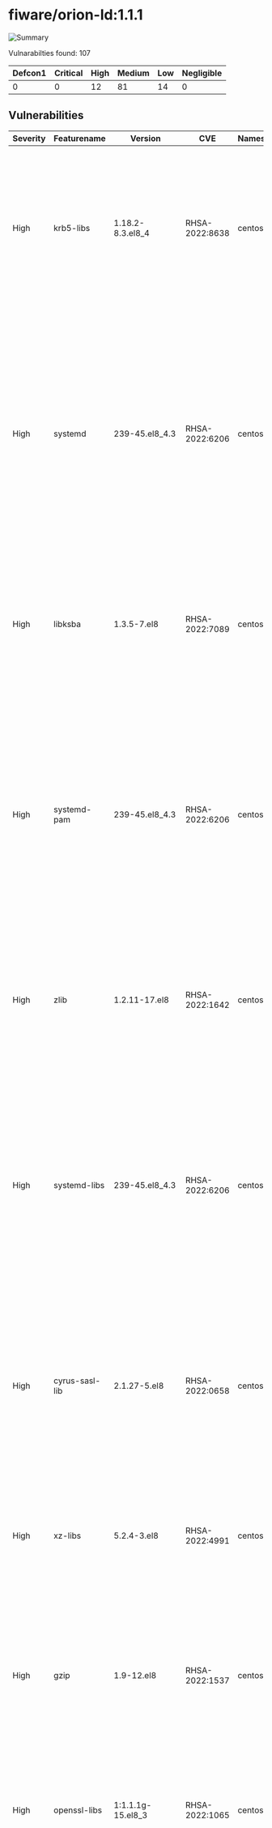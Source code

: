 # fiware/orion-ld:1.1.1

![Summary](https://img.shields.io/badge/Severity-High-orange) 

Vulnarabilties found: 107

| Defcon1 | Critical | High | Medium | Low | Negligible|
|---------|----------|------|--------|-----|-----------|
| 0|0|12|81|14|0|

## Vulnerabilities

| Severity | Featurename | Version | CVE | Namespace | Description | Link | Fixed by |
|----------|-------------|---------|-----|-----------|-------------|------|----------|
|High|krb5-libs|1.18.2-8.3.el8_4|RHSA-2022:8638|centos:8|Kerberos is a network authentication system, which can improve the security of your network by eliminating the insecure practice of sending passwords over the network in unencrypted form. It allows clients and servers to authenticate to each other with the help of a trusted third party, the Kerberos key distribution center (KDC). Security Fix(es): * krb5: integer overflow vulnerabilities in PAC parsing (CVE-2022-42898) For more details about the security issue(s), including the impact, a CVSS score, acknowledgments, and other related information, refer to the CVE page(s) listed in the References section.|https://access.redhat.com/errata/RHSA-2022:8638|0:1.18.2-22.el8_7|
|High|systemd|239-45.el8_4.3|RHSA-2022:6206|centos:8|The systemd packages contain systemd, a system and service manager for Linux, compatible with the SysV and LSB init scripts. It provides aggressive parallelism capabilities, uses socket and D-Bus activation for starting services, offers on-demand starting of daemons, and keeps track of processes using Linux cgroups. In addition, it supports snapshotting and restoring of the system state, maintains mount and automount points, and implements an elaborate transactional dependency-based service control logic. It can also work as a drop-in replacement for sysvinit. Security Fix(es): * systemd-resolved: use-after-free when dealing with DnsStream in resolved-dns-stream.c (CVE-2022-2526) For more details about the security issue(s), including the impact, a CVSS score, acknowledgments, and other related information, refer to the CVE page(s) listed in the References section.|https://access.redhat.com/errata/RHSA-2022:6206|0:239-58.el8_6.4|
|High|libksba|1.3.5-7.el8|RHSA-2022:7089|centos:8|KSBA (pronounced Kasbah) is a library to make X.509 certificates as well as the CMS easily accessible by other applications.  Both specifications are building blocks of S/MIME and TLS. Security Fix(es): * libksba: integer overflow may lead to remote code execution (CVE-2022-3515) For more details about the security issue(s), including the impact, a CVSS score, acknowledgments, and other related information, refer to the CVE page(s) listed in the References section.|https://access.redhat.com/errata/RHSA-2022:7089|0:1.3.5-8.el8_6|
|High|systemd-pam|239-45.el8_4.3|RHSA-2022:6206|centos:8|The systemd packages contain systemd, a system and service manager for Linux, compatible with the SysV and LSB init scripts. It provides aggressive parallelism capabilities, uses socket and D-Bus activation for starting services, offers on-demand starting of daemons, and keeps track of processes using Linux cgroups. In addition, it supports snapshotting and restoring of the system state, maintains mount and automount points, and implements an elaborate transactional dependency-based service control logic. It can also work as a drop-in replacement for sysvinit. Security Fix(es): * systemd-resolved: use-after-free when dealing with DnsStream in resolved-dns-stream.c (CVE-2022-2526) For more details about the security issue(s), including the impact, a CVSS score, acknowledgments, and other related information, refer to the CVE page(s) listed in the References section.|https://access.redhat.com/errata/RHSA-2022:6206|0:239-58.el8_6.4|
|High|zlib|1.2.11-17.el8|RHSA-2022:1642|centos:8|The zlib packages provide a general-purpose lossless data compression library that is used by many different programs. Security Fix(es): * zlib: A flaw found in zlib when compressing (not decompressing) certain inputs (CVE-2018-25032) For more details about the security issue(s), including the impact, a CVSS score, acknowledgments, and other related information, refer to the CVE page(s) listed in the References section.|https://access.redhat.com/errata/RHSA-2022:1642|0:1.2.11-18.el8_5|
|High|systemd-libs|239-45.el8_4.3|RHSA-2022:6206|centos:8|The systemd packages contain systemd, a system and service manager for Linux, compatible with the SysV and LSB init scripts. It provides aggressive parallelism capabilities, uses socket and D-Bus activation for starting services, offers on-demand starting of daemons, and keeps track of processes using Linux cgroups. In addition, it supports snapshotting and restoring of the system state, maintains mount and automount points, and implements an elaborate transactional dependency-based service control logic. It can also work as a drop-in replacement for sysvinit. Security Fix(es): * systemd-resolved: use-after-free when dealing with DnsStream in resolved-dns-stream.c (CVE-2022-2526) For more details about the security issue(s), including the impact, a CVSS score, acknowledgments, and other related information, refer to the CVE page(s) listed in the References section.|https://access.redhat.com/errata/RHSA-2022:6206|0:239-58.el8_6.4|
|High|cyrus-sasl-lib|2.1.27-5.el8|RHSA-2022:0658|centos:8|The cyrus-sasl packages contain the Cyrus implementation of Simple Authentication and Security Layer (SASL). SASL is a method for adding authentication support to connection-based protocols. Security Fix(es): * cyrus-sasl: failure to properly escape SQL input allows an attacker to execute arbitrary SQL commands (CVE-2022-24407) For more details about the security issue(s), including the impact, a CVSS score, acknowledgments, and other related information, refer to the CVE page(s) listed in the References section.|https://access.redhat.com/errata/RHSA-2022:0658|0:2.1.27-6.el8_5|
|High|xz-libs|5.2.4-3.el8|RHSA-2022:4991|centos:8|XZ Utils is an integrated collection of user-space file compression utilities based on the Lempel-Ziv-Markov chain algorithm (LZMA), which performs lossless data compression. The algorithm provides a high compression ratio while keeping the decompression time short. Security Fix(es): * gzip: arbitrary-file-write vulnerability (CVE-2022-1271) For more details about the security issue(s), including the impact, a CVSS score, acknowledgments, and other related information, refer to the CVE page(s) listed in the References section.|https://access.redhat.com/errata/RHSA-2022:4991|0:5.2.4-4.el8_6|
|High|gzip|1.9-12.el8|RHSA-2022:1537|centos:8|The gzip packages contain the gzip (GNU zip) data compression utility. gzip is used to compress regular files. It replaces them with files containing the .gz extension, while retaining ownership modes, access, and modification times. Security Fix(es): * gzip: arbitrary-file-write vulnerability (CVE-2022-1271) For more details about the security issue(s), including the impact, a CVSS score, acknowledgments, and other related information, refer to the CVE page(s) listed in the References section.|https://access.redhat.com/errata/RHSA-2022:1537|0:1.9-13.el8_5|
|High|openssl-libs|1:1.1.1g-15.el8_3|RHSA-2022:1065|centos:8|OpenSSL is a toolkit that implements the Secure Sockets Layer (SSL) and Transport Layer Security (TLS) protocols, as well as a full-strength general-purpose cryptography library. Security Fix(es): * openssl: Infinite loop in BN_mod_sqrt() reachable when parsing certificates (CVE-2022-0778) For more details about the security issue(s), including the impact, a CVSS score, acknowledgments, and other related information, refer to the CVE page(s) listed in the References section.|https://access.redhat.com/errata/RHSA-2022:1065|1:1.1.1k-6.el8_5|
|High|expat|2.2.5-4.el8|RHSA-2022:0951|centos:8|Expat is a C library for parsing XML documents. Security Fix(es): * expat: Malformed 2- and 3-byte UTF-8 sequences can lead to arbitrary code execution (CVE-2022-25235) * expat: Namespace-separator characters in &quot;xmlns[:prefix]&quot; attribute values can lead to arbitrary code execution (CVE-2022-25236) * expat: Integer overflow in storeRawNames() (CVE-2022-25315) * expat: Large number of prefixed XML attributes on a single tag can crash libexpat (CVE-2021-45960) * expat: Integer overflow in doProlog in xmlparse.c (CVE-2021-46143) * expat: Integer overflow in addBinding in xmlparse.c (CVE-2022-22822) * expat: Integer overflow in build_model in xmlparse.c (CVE-2022-22823) * expat: Integer overflow in defineAttribute in xmlparse.c (CVE-2022-22824) * expat: Integer overflow in lookup in xmlparse.c (CVE-2022-22825) * expat: Integer overflow in nextScaffoldPart in xmlparse.c (CVE-2022-22826) * expat: Integer overflow in storeAtts in xmlparse.c (CVE-2022-22827) * expat: Integer overflow in function XML_GetBuffer (CVE-2022-23852) For more details about the security issue(s), including the impact, a CVSS score, acknowledgments, and other related information, refer to the CVE page(s) listed in the References section.|https://access.redhat.com/errata/RHSA-2022:0951|0:2.2.5-4.el8_5.3|
|High|expat|2.2.5-4.el8|RHSA-2022:6878|centos:8|Expat is a C library for parsing XML documents. Security Fix(es): * expat: a use-after-free in the doContent function in xmlparse.c (CVE-2022-40674) For more details about the security issue(s), including the impact, a CVSS score, acknowledgments, and other related information, refer to the CVE page(s) listed in the References section.|https://access.redhat.com/errata/RHSA-2022:6878|0:2.2.5-8.el8_6.3|
|Medium|libcurl|7.61.1-18.el8_4.2|RHSA-2022:5313|centos:8|The curl packages provide the libcurl library and the curl utility for downloading files from servers using various protocols, including HTTP, FTP, and LDAP. Security Fix(es): * curl: OAUTH2 bearer bypass in connection re-use (CVE-2022-22576) * curl: credential leak on redirect (CVE-2022-27774) * curl: auth/cookie leak on redirect (CVE-2022-27776) * curl: TLS and SSH connection too eager reuse (CVE-2022-27782) For more details about the security issue(s), including the impact, a CVSS score, acknowledgments, and other related information, refer to the CVE page(s) listed in the References section.|https://access.redhat.com/errata/RHSA-2022:5313|0:7.61.1-22.el8_6.3|
|Medium|python3-dnf|4.4.2-11.el8|RHSA-2021:4464|centos:8|dnf is a package manager that allows users to manage packages on their systems. It supports RPMs, modules and comps groups &amp; environments. Security Fix(es): * libdnf: Signature verification bypass via signature placed in the main RPM header (CVE-2021-3445) For more details about the security issue(s), including the impact, a CVSS score, acknowledgments, and other related information, refer to the CVE page(s) listed in the References section. Additional Changes: For detailed information on changes in this release, see the Red Hat Enterprise Linux 8.5 Release Notes linked from the References section.|https://access.redhat.com/errata/RHSA-2021:4464|0:4.7.0-4.el8|
|Medium|vim-minimal|2:8.0.1763-15.el8|RHSA-2022:5319|centos:8|Vim (Vi IMproved) is an updated and improved version of the vi editor. Security Fix(es): * vim: heap buffer overflow (CVE-2022-1621) * vim: buffer over-read (CVE-2022-1629) For more details about the security issue(s), including the impact, a CVSS score, acknowledgments, and other related information, refer to the CVE page(s) listed in the References section.|https://access.redhat.com/errata/RHSA-2022:5319|2:8.0.1763-19.el8_6.2|
|Medium|libarchive|3.3.3-1.el8|RHSA-2022:0892|centos:8|The libarchive programming library can create and read several different streaming archive formats, including GNU tar, cpio, and ISO 9660 CD-ROM images. Libarchive is used notably in the bsdtar utility, scripting language bindings such as python-libarchive, and several popular desktop file managers. Security Fix(es): * libarchive: extracting a symlink with ACLs modifies ACLs of target (CVE-2021-23177) * libarchive: symbolic links incorrectly followed when changing modes, times, ACL and flags of a file while extracting an archive (CVE-2021-31566) For more details about the security issue(s), including the impact, a CVSS score, acknowledgments, and other related information, refer to the CVE page(s) listed in the References section.|https://access.redhat.com/errata/RHSA-2022:0892|0:3.3.3-3.el8_5|
|Medium|rpm-build-libs|4.14.3-14.el8_4|RHSA-2022:0368|centos:8|The RPM Package Manager (RPM) is a command-line driven package management system capable of installing, uninstalling, verifying, querying, and updating software packages. Security Fix(es): * rpm: RPM does not require subkeys to have a valid binding signature (CVE-2021-3521) For more details about the security issue(s), including the impact, a CVSS score, acknowledgments, and other related information, refer to the CVE page(s) listed in the References section.|https://access.redhat.com/errata/RHSA-2022:0368|0:4.14.3-19.el8_5.2|
|Medium|vim-minimal|2:8.0.1763-15.el8|RHSA-2021:4517|centos:8|Vim (Vi IMproved) is an updated and improved version of the vi editor. Security Fix(es): * vim: heap-based buffer overflow in utf_ptr2char() in mbyte.c (CVE-2021-3778) * vim: use-after-free in nv_replace() in normal.c (CVE-2021-3796) For more details about the security issue(s), including the impact, a CVSS score, acknowledgments, and other related information, refer to the CVE page(s) listed in the References section. Additional Changes: For detailed information on changes in this release, see the Red Hat Enterprise Linux 8.5 Release Notes linked from the References section.|https://access.redhat.com/errata/RHSA-2021:4517|2:8.0.1763-16.el8|
|Medium|rpm|4.14.3-14.el8_4|RHSA-2022:0368|centos:8|The RPM Package Manager (RPM) is a command-line driven package management system capable of installing, uninstalling, verifying, querying, and updating software packages. Security Fix(es): * rpm: RPM does not require subkeys to have a valid binding signature (CVE-2021-3521) For more details about the security issue(s), including the impact, a CVSS score, acknowledgments, and other related information, refer to the CVE page(s) listed in the References section.|https://access.redhat.com/errata/RHSA-2022:0368|0:4.14.3-19.el8_5.2|
|Medium|vim-minimal|2:8.0.1763-15.el8|RHSA-2022:1552|centos:8|Vim (Vi IMproved) is an updated and improved version of the vi editor. Security Fix(es): * vim: use after free in utf_ptr2char (CVE-2022-1154)|https://access.redhat.com/errata/RHSA-2022:1552|2:8.0.1763-16.el8_5.13|
|Medium|python3-dnf-plugins-core|4.0.18-4.el8|RHSA-2021:4464|centos:8|dnf is a package manager that allows users to manage packages on their systems. It supports RPMs, modules and comps groups &amp; environments. Security Fix(es): * libdnf: Signature verification bypass via signature placed in the main RPM header (CVE-2021-3445) For more details about the security issue(s), including the impact, a CVSS score, acknowledgments, and other related information, refer to the CVE page(s) listed in the References section. Additional Changes: For detailed information on changes in this release, see the Red Hat Enterprise Linux 8.5 Release Notes linked from the References section.|https://access.redhat.com/errata/RHSA-2021:4464|0:4.0.21-3.el8|
|Medium|expat|2.2.5-4.el8|RHSA-2023:0103|centos:8|Expat is a C library for parsing XML documents. Security Fix(es): * expat: use-after free caused by overeager destruction of a shared DTD in XML_ExternalEntityParserCreate (CVE-2022-43680) For more details about the security issue(s), including the impact, a CVSS score, acknowledgments, and other related information, refer to the CVE page(s) listed in the References section.|https://access.redhat.com/errata/RHSA-2023:0103|0:2.2.5-10.el8_7.1|
|Medium|expat|2.2.5-4.el8|RHSA-2022:5314|centos:8|Expat is a C library for parsing XML documents. Security Fix(es): * expat: stack exhaustion in doctype parsing (CVE-2022-25313) * expat: integer overflow in copyString() (CVE-2022-25314) For more details about the security issue(s), including the impact, a CVSS score, acknowledgments, and other related information, refer to the CVE page(s) listed in the References section.|https://access.redhat.com/errata/RHSA-2022:5314|0:2.2.5-8.el8_6.2|
|Medium|yum|4.4.2-11.el8|RHSA-2021:4464|centos:8|dnf is a package manager that allows users to manage packages on their systems. It supports RPMs, modules and comps groups &amp; environments. Security Fix(es): * libdnf: Signature verification bypass via signature placed in the main RPM header (CVE-2021-3445) For more details about the security issue(s), including the impact, a CVSS score, acknowledgments, and other related information, refer to the CVE page(s) listed in the References section. Additional Changes: For detailed information on changes in this release, see the Red Hat Enterprise Linux 8.5 Release Notes linked from the References section.|https://access.redhat.com/errata/RHSA-2021:4464|0:4.7.0-4.el8|
|Medium|curl|7.61.1-18.el8_4.2|RHSA-2021:4511|centos:8|The curl packages provide the libcurl library and the curl utility for downloading files from servers using various protocols, including HTTP, FTP, and LDAP. Security Fix(es): * curl: Leak of authentication credentials in URL via automatic Referer (CVE-2021-22876) * curl: TELNET stack contents disclosure (CVE-2021-22898) * curl: Incorrect fix for CVE-2021-22898 TELNET stack contents disclosure (CVE-2021-22925) For more details about the security issue(s), including the impact, a CVSS score, acknowledgments, and other related information, refer to the CVE page(s) listed in the References section. Additional Changes: For detailed information on changes in this release, see the Red Hat Enterprise Linux 8.5 Release Notes linked from the References section.|https://access.redhat.com/errata/RHSA-2021:4511|0:7.61.1-22.el8|
|Medium|python3-hawkey|0.55.0-7.el8|RHSA-2021:4464|centos:8|dnf is a package manager that allows users to manage packages on their systems. It supports RPMs, modules and comps groups &amp; environments. Security Fix(es): * libdnf: Signature verification bypass via signature placed in the main RPM header (CVE-2021-3445) For more details about the security issue(s), including the impact, a CVSS score, acknowledgments, and other related information, refer to the CVE page(s) listed in the References section. Additional Changes: For detailed information on changes in this release, see the Red Hat Enterprise Linux 8.5 Release Notes linked from the References section.|https://access.redhat.com/errata/RHSA-2021:4464|0:0.63.0-3.el8|
|Medium|libdnf|0.55.0-7.el8|RHSA-2021:4464|centos:8|dnf is a package manager that allows users to manage packages on their systems. It supports RPMs, modules and comps groups &amp; environments. Security Fix(es): * libdnf: Signature verification bypass via signature placed in the main RPM header (CVE-2021-3445) For more details about the security issue(s), including the impact, a CVSS score, acknowledgments, and other related information, refer to the CVE page(s) listed in the References section. Additional Changes: For detailed information on changes in this release, see the Red Hat Enterprise Linux 8.5 Release Notes linked from the References section.|https://access.redhat.com/errata/RHSA-2021:4464|0:0.63.0-3.el8|
|Medium|dbus|1:1.12.8-12.el8_4.2|RHSA-2023:0096|centos:8|D-Bus is a system for sending messages between applications. It is used both for the system-wide message bus service, and as a per-user-login-session messaging facility. Security Fix(es): * dbus: dbus-daemon crashes when receiving message with incorrectly nested parentheses and curly brackets (CVE-2022-42010) * dbus: dbus-daemon can be crashed by messages with array length inconsistent with element type (CVE-2022-42011) * dbus: `_dbus_marshal_byteswap` doesn&#x27;t process fds in messages with &quot;foreign&quot; endianness correctly (CVE-2022-42012) For more details about the security issue(s), including the impact, a CVSS score, acknowledgments, and other related information, refer to the CVE page(s) listed in the References section.|https://access.redhat.com/errata/RHSA-2023:0096|1:1.12.8-23.el8_7.1|
|Medium|curl|7.61.1-18.el8_4.2|RHSA-2022:6159|centos:8|The curl packages provide the libcurl library and the curl utility for downloading files from servers using various protocols, including HTTP, FTP, and LDAP. Security Fix(es): * curl: HTTP compression denial of service (CVE-2022-32206) * curl: FTP-KRB bad message verification (CVE-2022-32208) For more details about the security issue(s), including the impact, a CVSS score, acknowledgments, and other related information, refer to the CVE page(s) listed in the References section.|https://access.redhat.com/errata/RHSA-2022:6159|0:7.61.1-22.el8_6.4|
|Medium|openssl-libs|1:1.1.1g-15.el8_3|RHSA-2021:5226|centos:8|OpenSSL is a toolkit that implements the Secure Sockets Layer (SSL) and Transport Layer Security (TLS) protocols, as well as a full-strength general-purpose cryptography library. Security Fix(es): * openssl: Read buffer overruns processing ASN.1 strings (CVE-2021-3712) For more details about the security issue(s), including the impact, a CVSS score, acknowledgments, and other related information, refer to the CVE page(s) listed in the References section.|https://access.redhat.com/errata/RHSA-2021:5226|1:1.1.1k-5.el8_5|
|Medium|openssl-libs|1:1.1.1g-15.el8_3|RHSA-2022:5818|centos:8|OpenSSL is a toolkit that implements the Secure Sockets Layer (SSL) and Transport Layer Security (TLS) protocols, as well as a full-strength general-purpose cryptography library. Security Fix(es): * openssl: c_rehash script allows command injection (CVE-2022-1292) * openssl: the c_rehash script allows command injection (CVE-2022-2068) * openssl: AES OCB fails to encrypt some bytes (CVE-2022-2097) For more details about the security issue(s), including the impact, a CVSS score, acknowledgments, and other related information, refer to the CVE page(s) listed in the References section.|https://access.redhat.com/errata/RHSA-2022:5818|1:1.1.1k-7.el8_6|
|Medium|openssl-libs|1:1.1.1g-15.el8_3|RHSA-2021:4424|centos:8|OpenSSL is a toolkit that implements the Secure Sockets Layer (SSL) and Transport Layer Security (TLS) protocols, as well as a full-strength general-purpose cryptography library. Security Fix(es): * openssl: integer overflow in CipherUpdate (CVE-2021-23840) * openssl: NULL pointer dereference in X509_issuer_and_serial_hash() (CVE-2021-23841) For more details about the security issue(s), including the impact, a CVSS score, acknowledgments, and other related information, refer to the CVE page(s) listed in the References section. Additional Changes: For detailed information on changes in this release, see the Red Hat Enterprise Linux 8.5 Release Notes linked from the References section.|https://access.redhat.com/errata/RHSA-2021:4424|1:1.1.1k-4.el8|
|Medium|glibc-minimal-langpack|2.28-151.el8|RHSA-2021:4358|centos:8|The glibc packages provide the standard C libraries (libc), POSIX thread libraries (libpthread), standard math libraries (libm), and the name service cache daemon (nscd) used by multiple programs on the system. Without these libraries, the Linux system cannot function correctly. Security Fix(es): * glibc: Arbitrary read in wordexp() (CVE-2021-35942) * glibc: Use-after-free in addgetnetgrentX function in netgroupcache.c (CVE-2021-27645) * glibc: mq_notify does not handle separately allocated thread attributes (CVE-2021-33574) For more details about the security issue(s), including the impact, a CVSS score, acknowledgments, and other related information, refer to the CVE page(s) listed in the References section. Additional Changes: For detailed information on changes in this release, see the Red Hat Enterprise Linux 8.5 Release Notes linked from the References section.|https://access.redhat.com/errata/RHSA-2021:4358|0:2.28-164.el8|
|Medium|glibc-minimal-langpack|2.28-151.el8|RHSA-2022:0896|centos:8|The glibc packages provide the standard C libraries (libc), POSIX thread libraries (libpthread), standard math libraries (libm), and the name service cache daemon (nscd) used by multiple programs on the system. Without these libraries, the Linux system cannot function correctly. Security Fix(es): * glibc: Off-by-one buffer overflow/underflow in getcwd() (CVE-2021-3999) * glibc: Stack-based buffer overflow in svcunix_create via long pathnames (CVE-2022-23218) * glibc: Stack-based buffer overflow in sunrpc clnt_create via a long pathname (CVE-2022-23219) For more details about the security issue(s), including the impact, a CVSS score, acknowledgments, and other related information, refer to the CVE page(s) listed in the References section.|https://access.redhat.com/errata/RHSA-2022:0896|0:2.28-164.el8_5.3|
|Medium|platform-python|3.6.8-39.el8_4|RHSA-2021:4399|centos:8|Python is an interpreted, interactive, object-oriented programming language, which includes modules, classes, exceptions, very high level dynamic data types and dynamic typing. Python supports interfaces to many system calls and libraries, as well as to various windowing systems.  Security Fix(es): * python: Information disclosure via pydoc (CVE-2021-3426) For more details about the security issue(s), including the impact, a CVSS score, acknowledgments, and other related information, refer to the CVE page(s) listed in the References section. Additional Changes: For detailed information on changes in this release, see the Red Hat Enterprise Linux 8.5 Release Notes linked from the References section.|https://access.redhat.com/errata/RHSA-2021:4399|0:3.6.8-41.el8|
|Medium|platform-python|3.6.8-39.el8_4|RHSA-2022:1986|centos:8|Python is an interpreted, interactive, object-oriented programming language, which includes modules, classes, exceptions, very high level dynamic data types and dynamic typing. Python supports interfaces to many system calls and libraries, as well as to various windowing systems.  Security Fix(es): * python: ftplib should not use the host from the PASV response (CVE-2021-4189) * python: urllib: HTTP client possible infinite loop on a 100 Continue response (CVE-2021-3737) For more details about the security issue(s), including the impact, a CVSS score, acknowledgments, and other related information, refer to the CVE page(s) listed in the References section. Additional Changes: For detailed information on changes in this release, see the Red Hat Enterprise Linux 8.6 Release Notes linked from the References section.|https://access.redhat.com/errata/RHSA-2022:1986|0:3.6.8-45.el8|
|Medium|platform-python|3.6.8-39.el8_4|RHSA-2022:6457|centos:8|Python is an interpreted, interactive, object-oriented programming language, which includes modules, classes, exceptions, very high level dynamic data types and dynamic typing. Python supports interfaces to many system calls and libraries, as well as to various windowing systems.  Security Fix(es): * python(mailcap): findmatch() function does not sanitise the second argument (CVE-2015-20107) * python: urllib.parse does not sanitize URLs containing ASCII newline and tabs (CVE-2022-0391) For more details about the security issue(s), including the impact, a CVSS score, acknowledgments, and other related information, refer to the CVE page(s) listed in the References section.|https://access.redhat.com/errata/RHSA-2022:6457|0:3.6.8-47.el8_6|
|Medium|curl|7.61.1-18.el8_4.2|RHSA-2022:5313|centos:8|The curl packages provide the libcurl library and the curl utility for downloading files from servers using various protocols, including HTTP, FTP, and LDAP. Security Fix(es): * curl: OAUTH2 bearer bypass in connection re-use (CVE-2022-22576) * curl: credential leak on redirect (CVE-2022-27774) * curl: auth/cookie leak on redirect (CVE-2022-27776) * curl: TLS and SSH connection too eager reuse (CVE-2022-27782) For more details about the security issue(s), including the impact, a CVSS score, acknowledgments, and other related information, refer to the CVE page(s) listed in the References section.|https://access.redhat.com/errata/RHSA-2022:5313|0:7.61.1-22.el8_6.3|
|Medium|libxml2|2.9.7-9.el8_4.2|RHSA-2022:5317|centos:8|The libxml2 library is a development toolbox providing the implementation of various XML standards. Security Fix(es): * libxml2: integer overflows in xmlBuf and xmlBuffer lead to out-of-bounds write (CVE-2022-29824) For more details about the security issue(s), including the impact, a CVSS score, acknowledgments, and other related information, refer to the CVE page(s) listed in the References section.|https://access.redhat.com/errata/RHSA-2022:5317|0:2.9.7-13.el8_6.1|
|Medium|libxml2|2.9.7-9.el8_4.2|RHSA-2023:0173|centos:8|The libxml2 library is a development toolbox providing the implementation of various XML standards. Security Fix(es): * libxml2: integer overflows with XML_PARSE_HUGE (CVE-2022-40303) * libxml2: dict corruption caused by entity reference cycles (CVE-2022-40304) For more details about the security issue(s), including the impact, a CVSS score, acknowledgments, and other related information, refer to the CVE page(s) listed in the References section.|https://access.redhat.com/errata/RHSA-2023:0173|0:2.9.7-15.el8_7.1|
|Medium|libxml2|2.9.7-9.el8_4.2|RHSA-2022:7715|centos:8|The libxml2 library is a development toolbox providing the implementation of various XML standards. Security Fix(es): * libxml2: Incorrect server side include parsing can lead to XSS (CVE-2016-3709) For more details about the security issue(s), including the impact, a CVSS score, acknowledgments, and other related information, refer to the CVE page(s) listed in the References section. Additional Changes: For detailed information on changes in this release, see the Red Hat Enterprise Linux 8.7 Release Notes linked from the References section.|https://access.redhat.com/errata/RHSA-2022:7715|0:2.9.7-15.el8|
|Medium|libxml2|2.9.7-9.el8_4.2|RHSA-2022:0899|centos:8|The libxml2 library is a development toolbox providing the implementation of various XML standards. Security Fix(es): * libxml2: Use-after-free of ID and IDREF attributes (CVE-2022-23308) For more details about the security issue(s), including the impact, a CVSS score, acknowledgments, and other related information, refer to the CVE page(s) listed in the References section.|https://access.redhat.com/errata/RHSA-2022:0899|0:2.9.7-12.el8_5|
|Medium|python3-rpm|4.14.3-14.el8_4|RHSA-2022:0368|centos:8|The RPM Package Manager (RPM) is a command-line driven package management system capable of installing, uninstalling, verifying, querying, and updating software packages. Security Fix(es): * rpm: RPM does not require subkeys to have a valid binding signature (CVE-2021-3521) For more details about the security issue(s), including the impact, a CVSS score, acknowledgments, and other related information, refer to the CVE page(s) listed in the References section.|https://access.redhat.com/errata/RHSA-2022:0368|0:4.14.3-19.el8_5.2|
|Medium|vim-minimal|2:8.0.1763-15.el8|RHSA-2022:0366|centos:8|Vim (Vi IMproved) is an updated and improved version of the vi editor. Security Fix(es): * vim: heap-based buffer overflow in win_redr_status() in drawscreen.c (CVE-2021-3872) * vim: illegal memory access in find_start_brace() in cindent.c when C-indenting (CVE-2021-3984) * vim: heap-based buffer overflow in find_help_tags() in help.c (CVE-2021-4019) * vim: use-after-free in win_linetabsize() (CVE-2021-4192) * vim: out-of-bound read in getvcol() (CVE-2021-4193) For more details about the security issue(s), including the impact, a CVSS score, acknowledgments, and other related information, refer to the CVE page(s) listed in the References section.|https://access.redhat.com/errata/RHSA-2022:0366|2:8.0.1763-16.el8_5.4|
|Medium|gnutls|3.6.14-8.el8_3|RHSA-2022:7105|centos:8|The gnutls packages provide the GNU Transport Layer Security (GnuTLS) library, which implements cryptographic algorithms and protocols such as SSL, TLS, and DTLS. Security Fix(es): * gnutls: Double free during gnutls_pkcs7_verify. (CVE-2022-2509) For more details about the security issue(s), including the impact, a CVSS score, acknowledgments, and other related information, refer to the CVE page(s) listed in the References section.|https://access.redhat.com/errata/RHSA-2022:7105|0:3.6.16-5.el8_6|
|Medium|gnutls|3.6.14-8.el8_3|RHSA-2021:4451|centos:8|The gnutls packages provide the GNU Transport Layer Security (GnuTLS) library, which implements cryptographic algorithms and protocols such as SSL, TLS, and DTLS. Nettle is a cryptographic library that is designed to fit easily in almost any context: In crypto toolkits for object-oriented languages, such as C++, Python, or Pike, in applications like LSH or GNUPG, or even in kernel space. The following packages have been upgraded to a later upstream version: gnutls (3.6.16). (BZ#1956783) Security Fix(es): * nettle: Remote crash in RSA decryption via manipulated ciphertext (CVE-2021-3580) * gnutls: Use after free in client key_share extension (CVE-2021-20231) * gnutls: Use after free in client_send_params in lib/ext/pre_shared_key.c (CVE-2021-20232) For more details about the security issue(s), including the impact, a CVSS score, acknowledgments, and other related information, refer to the CVE page(s) listed in the References section. Additional Changes: For detailed information on changes in this release, see the Red Hat Enterprise Linux 8.5 Release Notes linked from the References section.|https://access.redhat.com/errata/RHSA-2021:4451|0:3.6.16-4.el8|
|Medium|json-c|0.13.1-0.4.el8|RHSA-2021:4382|centos:8|JSON-C implements a reference counting object model that allows users to easily construct JavaScript Object Notation (JSON) objects in C, output them as JSON formatted strings, and parse JSON formatted strings back into the C representation of JSON objects. Security Fix(es): * json-c: integer overflow and out-of-bounds write via a large JSON file (CVE-2020-12762) For more details about the security issue(s), including the impact, a CVSS score, acknowledgments, and other related information, refer to the CVE page(s) listed in the References section. Additional Changes: For detailed information on changes in this release, see the Red Hat Enterprise Linux 8.5 Release Notes linked from the References section.|https://access.redhat.com/errata/RHSA-2021:4382|0:0.13.1-2.el8|
|Medium|libsepol|2.9-2.el8|RHSA-2021:4513|centos:8|The libsepol library provides an API for the manipulation of SELinux binary policies. It is used by checkpolicy (the policy compiler) and similar tools, as well as by programs like load_policy that need to perform specific transformations on binary policies (for example, customizing policy boolean settings). Security Fix(es): * libsepol: use-after-free in __cil_verify_classperms() (CVE-2021-36084) * libsepol: use-after-free in __cil_verify_classperms() (CVE-2021-36085) * libsepol: use-after-free in cil_reset_classpermission() (CVE-2021-36086) * libsepol: heap-based buffer overflow in ebitmap_match_any() (CVE-2021-36087) For more details about the security issue(s), including the impact, a CVSS score, acknowledgments, and other related information, refer to the CVE page(s) listed in the References section. Additional Changes: For detailed information on changes in this release, see the Red Hat Enterprise Linux 8.5 Release Notes linked from the References section.|https://access.redhat.com/errata/RHSA-2021:4513|0:2.9-3.el8|
|Medium|dnf-data|4.4.2-11.el8|RHSA-2021:4464|centos:8|dnf is a package manager that allows users to manage packages on their systems. It supports RPMs, modules and comps groups &amp; environments. Security Fix(es): * libdnf: Signature verification bypass via signature placed in the main RPM header (CVE-2021-3445) For more details about the security issue(s), including the impact, a CVSS score, acknowledgments, and other related information, refer to the CVE page(s) listed in the References section. Additional Changes: For detailed information on changes in this release, see the Red Hat Enterprise Linux 8.5 Release Notes linked from the References section.|https://access.redhat.com/errata/RHSA-2021:4464|0:4.7.0-4.el8|
|Medium|vim-minimal|2:8.0.1763-15.el8|RHSA-2022:0894|centos:8|Vim (Vi IMproved) is an updated and improved version of the vi editor. Security Fix(es): * vim: Heap-based buffer overflow in block_insert() in src/ops.c (CVE-2022-0261) * vim: Heap-based buffer overflow in utf_head_off() in mbyte.c (CVE-2022-0318) * vim: Heap-based buffer overflow in init_ccline() in ex_getln.c (CVE-2022-0359) * vim: Illegal memory access when copying lines in visual mode leads to heap buffer overflow (CVE-2022-0361) * vim: Heap-based buffer overflow in getexmodeline() in ex_getln.c (CVE-2022-0392) * vim: Use after free in src/ex_cmds.c (CVE-2022-0413) For more details about the security issue(s), including the impact, a CVSS score, acknowledgments, and other related information, refer to the CVE page(s) listed in the References section.|https://access.redhat.com/errata/RHSA-2022:0894|2:8.0.1763-16.el8_5.12|
|Medium|libtirpc|1.1.4-4.el8|RHBA-2022:2065|centos:8|For detailed information on changes in this release, see the Red Hat Enterprise Linux 8.6 Release Notes linked from the References section.|https://access.redhat.com/errata/RHBA-2022:2065|0:1.1.4-6.el8|
|Medium|dbus-tools|1:1.12.8-12.el8_4.2|RHSA-2023:0096|centos:8|D-Bus is a system for sending messages between applications. It is used both for the system-wide message bus service, and as a per-user-login-session messaging facility. Security Fix(es): * dbus: dbus-daemon crashes when receiving message with incorrectly nested parentheses and curly brackets (CVE-2022-42010) * dbus: dbus-daemon can be crashed by messages with array length inconsistent with element type (CVE-2022-42011) * dbus: `_dbus_marshal_byteswap` doesn&#x27;t process fds in messages with &quot;foreign&quot; endianness correctly (CVE-2022-42012) For more details about the security issue(s), including the impact, a CVSS score, acknowledgments, and other related information, refer to the CVE page(s) listed in the References section.|https://access.redhat.com/errata/RHSA-2023:0096|1:1.12.8-23.el8_7.1|
|Medium|dbus-daemon|1:1.12.8-12.el8_4.2|RHSA-2023:0096|centos:8|D-Bus is a system for sending messages between applications. It is used both for the system-wide message bus service, and as a per-user-login-session messaging facility. Security Fix(es): * dbus: dbus-daemon crashes when receiving message with incorrectly nested parentheses and curly brackets (CVE-2022-42010) * dbus: dbus-daemon can be crashed by messages with array length inconsistent with element type (CVE-2022-42011) * dbus: `_dbus_marshal_byteswap` doesn&#x27;t process fds in messages with &quot;foreign&quot; endianness correctly (CVE-2022-42012) For more details about the security issue(s), including the impact, a CVSS score, acknowledgments, and other related information, refer to the CVE page(s) listed in the References section.|https://access.redhat.com/errata/RHSA-2023:0096|1:1.12.8-23.el8_7.1|
|Medium|vim-minimal|2:8.0.1763-15.el8|RHSA-2022:5813|centos:8|Vim (Vi IMproved) is an updated and improved version of the vi editor. Security Fix(es): * vim: Out-of-bounds Write (CVE-2022-1785) * vim: out-of-bounds write in vim_regsub_both() in regexp.c (CVE-2022-1897) * vim: buffer over-read in utf_ptr2char() in mbyte.c (CVE-2022-1927) For more details about the security issue(s), including the impact, a CVSS score, acknowledgments, and other related information, refer to the CVE page(s) listed in the References section.|https://access.redhat.com/errata/RHSA-2022:5813|2:8.0.1763-19.el8_6.4|
|Medium|gnupg2|2.2.20-2.el8|RHSA-2022:6463|centos:8|The GNU Privacy Guard (GnuPG or GPG) is a tool for encrypting data and creating digital signatures, compliant with OpenPGP and S/MIME standards. Security Fix(es): * gpg: Signature spoofing via status line injection (CVE-2022-34903) For more details about the security issue(s), including the impact, a CVSS score, acknowledgments, and other related information, refer to the CVE page(s) listed in the References section.|https://access.redhat.com/errata/RHSA-2022:6463|0:2.2.20-3.el8_6|
|Medium|pcre2|10.32-2.el8|RHSA-2022:5809|centos:8|The pcre2 package contains a new generation of the Perl Compatible Regular Expression libraries for implementing regular expression pattern matching using the same syntax and semantics as Perl.  Security Fix(es): * pcre2: Out-of-bounds read in compile_xclass_matchingpath in pcre2_jit_compile.c (CVE-2022-1586) For more details about the security issue(s), including the impact, a CVSS score, acknowledgments, and other related information, refer to the CVE page(s) listed in the References section.|https://access.redhat.com/errata/RHSA-2022:5809|0:10.32-3.el8_6|
|Medium|dbus-libs|1:1.12.8-12.el8_4.2|RHSA-2023:0096|centos:8|D-Bus is a system for sending messages between applications. It is used both for the system-wide message bus service, and as a per-user-login-session messaging facility. Security Fix(es): * dbus: dbus-daemon crashes when receiving message with incorrectly nested parentheses and curly brackets (CVE-2022-42010) * dbus: dbus-daemon can be crashed by messages with array length inconsistent with element type (CVE-2022-42011) * dbus: `_dbus_marshal_byteswap` doesn&#x27;t process fds in messages with &quot;foreign&quot; endianness correctly (CVE-2022-42012) For more details about the security issue(s), including the impact, a CVSS score, acknowledgments, and other related information, refer to the CVE page(s) listed in the References section.|https://access.redhat.com/errata/RHSA-2023:0096|1:1.12.8-23.el8_7.1|
|Medium|systemd-libs|239-45.el8_4.3|RHSA-2023:0100|centos:8|The systemd packages contain systemd, a system and service manager for Linux, compatible with the SysV and LSB init scripts. It provides aggressive parallelism capabilities, uses socket and D-Bus activation for starting services, offers on-demand starting of daemons, and keeps track of processes using Linux cgroups. In addition, it supports snapshotting and restoring of the system state, maintains mount and automount points, and implements an elaborate transactional dependency-based service control logic. It can also work as a drop-in replacement for sysvinit. Security Fix(es): * systemd: buffer overrun in format_timespan() function (CVE-2022-3821) For more details about the security issue(s), including the impact, a CVSS score, acknowledgments, and other related information, refer to the CVE page(s) listed in the References section. Bug Fix(es): * ShutdownWatchdogSec value is not taken into account on reboot (BZ#2127170)|https://access.redhat.com/errata/RHSA-2023:0100|0:239-68.el8_7.1|
|Medium|dnf|4.4.2-11.el8|RHSA-2021:4464|centos:8|dnf is a package manager that allows users to manage packages on their systems. It supports RPMs, modules and comps groups &amp; environments. Security Fix(es): * libdnf: Signature verification bypass via signature placed in the main RPM header (CVE-2021-3445) For more details about the security issue(s), including the impact, a CVSS score, acknowledgments, and other related information, refer to the CVE page(s) listed in the References section. Additional Changes: For detailed information on changes in this release, see the Red Hat Enterprise Linux 8.5 Release Notes linked from the References section.|https://access.redhat.com/errata/RHSA-2021:4464|0:4.7.0-4.el8|
|Medium|python3-libxml2|2.9.7-9.el8_4.2|RHSA-2022:5317|centos:8|The libxml2 library is a development toolbox providing the implementation of various XML standards. Security Fix(es): * libxml2: integer overflows in xmlBuf and xmlBuffer lead to out-of-bounds write (CVE-2022-29824) For more details about the security issue(s), including the impact, a CVSS score, acknowledgments, and other related information, refer to the CVE page(s) listed in the References section.|https://access.redhat.com/errata/RHSA-2022:5317|0:2.9.7-13.el8_6.1|
|Medium|python3-libxml2|2.9.7-9.el8_4.2|RHSA-2023:0173|centos:8|The libxml2 library is a development toolbox providing the implementation of various XML standards. Security Fix(es): * libxml2: integer overflows with XML_PARSE_HUGE (CVE-2022-40303) * libxml2: dict corruption caused by entity reference cycles (CVE-2022-40304) For more details about the security issue(s), including the impact, a CVSS score, acknowledgments, and other related information, refer to the CVE page(s) listed in the References section.|https://access.redhat.com/errata/RHSA-2023:0173|0:2.9.7-15.el8_7.1|
|Medium|python3-libxml2|2.9.7-9.el8_4.2|RHSA-2022:7715|centos:8|The libxml2 library is a development toolbox providing the implementation of various XML standards. Security Fix(es): * libxml2: Incorrect server side include parsing can lead to XSS (CVE-2016-3709) For more details about the security issue(s), including the impact, a CVSS score, acknowledgments, and other related information, refer to the CVE page(s) listed in the References section. Additional Changes: For detailed information on changes in this release, see the Red Hat Enterprise Linux 8.7 Release Notes linked from the References section.|https://access.redhat.com/errata/RHSA-2022:7715|0:2.9.7-15.el8|
|Medium|python3-libxml2|2.9.7-9.el8_4.2|RHSA-2022:0899|centos:8|The libxml2 library is a development toolbox providing the implementation of various XML standards. Security Fix(es): * libxml2: Use-after-free of ID and IDREF attributes (CVE-2022-23308) For more details about the security issue(s), including the impact, a CVSS score, acknowledgments, and other related information, refer to the CVE page(s) listed in the References section.|https://access.redhat.com/errata/RHSA-2022:0899|0:2.9.7-12.el8_5|
|Medium|zlib|1.2.11-17.el8|RHSA-2022:7106|centos:8|The zlib packages provide a general-purpose lossless data compression library that is used by many different programs. Security Fix(es): * zlib: a heap-based buffer over-read or buffer overflow in inflate in inflate.c via a large gzip header extra field (CVE-2022-37434) For more details about the security issue(s), including the impact, a CVSS score, acknowledgments, and other related information, refer to the CVE page(s) listed in the References section.|https://access.redhat.com/errata/RHSA-2022:7106|0:1.2.11-19.el8_6|
|Medium|libgcc|8.4.1-1.el8|RHSA-2021:4587|centos:8|The gcc packages provide compilers for C, C++, Java, Fortran, Objective C, and Ada 95 GNU, as well as related support libraries. Security Fix(es): * Developer environment: Unicode&#x27;s bidirectional (BiDi) override characters can cause trojan source attacks (CVE-2021-42574) The following changes were introduced in gcc in order to facilitate detection of BiDi Unicode characters: This update implements a new warning option -Wbidirectional to warn about possibly dangerous bidirectional characters. There are three levels of warning supported by gcc: &quot;-Wbidirectional=unpaired&quot;, which warns about improperly terminated BiDi contexts. (This is the default.) &quot;-Wbidirectional=none&quot;, which turns the warning off. &quot;-Wbidirectional=any&quot;, which warns about any use of bidirectional characters. For more details about the security issue(s), including the impact, a CVSS score, acknowledgments, and other related information, refer to the CVE page(s) listed in the References section.|https://access.redhat.com/errata/RHSA-2021:4587|0:8.5.0-4.el8_5|
|Medium|rpm-libs|4.14.3-14.el8_4|RHSA-2022:0368|centos:8|The RPM Package Manager (RPM) is a command-line driven package management system capable of installing, uninstalling, verifying, querying, and updating software packages. Security Fix(es): * rpm: RPM does not require subkeys to have a valid binding signature (CVE-2021-3521) For more details about the security issue(s), including the impact, a CVSS score, acknowledgments, and other related information, refer to the CVE page(s) listed in the References section.|https://access.redhat.com/errata/RHSA-2022:0368|0:4.14.3-19.el8_5.2|
|Medium|dbus-common|1:1.12.8-12.el8_4.2|RHSA-2023:0096|centos:8|D-Bus is a system for sending messages between applications. It is used both for the system-wide message bus service, and as a per-user-login-session messaging facility. Security Fix(es): * dbus: dbus-daemon crashes when receiving message with incorrectly nested parentheses and curly brackets (CVE-2022-42010) * dbus: dbus-daemon can be crashed by messages with array length inconsistent with element type (CVE-2022-42011) * dbus: `_dbus_marshal_byteswap` doesn&#x27;t process fds in messages with &quot;foreign&quot; endianness correctly (CVE-2022-42012) For more details about the security issue(s), including the impact, a CVSS score, acknowledgments, and other related information, refer to the CVE page(s) listed in the References section.|https://access.redhat.com/errata/RHSA-2023:0096|1:1.12.8-23.el8_7.1|
|Medium|glibc-common|2.28-151.el8|RHSA-2021:4358|centos:8|The glibc packages provide the standard C libraries (libc), POSIX thread libraries (libpthread), standard math libraries (libm), and the name service cache daemon (nscd) used by multiple programs on the system. Without these libraries, the Linux system cannot function correctly. Security Fix(es): * glibc: Arbitrary read in wordexp() (CVE-2021-35942) * glibc: Use-after-free in addgetnetgrentX function in netgroupcache.c (CVE-2021-27645) * glibc: mq_notify does not handle separately allocated thread attributes (CVE-2021-33574) For more details about the security issue(s), including the impact, a CVSS score, acknowledgments, and other related information, refer to the CVE page(s) listed in the References section. Additional Changes: For detailed information on changes in this release, see the Red Hat Enterprise Linux 8.5 Release Notes linked from the References section.|https://access.redhat.com/errata/RHSA-2021:4358|0:2.28-164.el8|
|Medium|glibc-common|2.28-151.el8|RHSA-2022:0896|centos:8|The glibc packages provide the standard C libraries (libc), POSIX thread libraries (libpthread), standard math libraries (libm), and the name service cache daemon (nscd) used by multiple programs on the system. Without these libraries, the Linux system cannot function correctly. Security Fix(es): * glibc: Off-by-one buffer overflow/underflow in getcwd() (CVE-2021-3999) * glibc: Stack-based buffer overflow in svcunix_create via long pathnames (CVE-2022-23218) * glibc: Stack-based buffer overflow in sunrpc clnt_create via a long pathname (CVE-2022-23219) For more details about the security issue(s), including the impact, a CVSS score, acknowledgments, and other related information, refer to the CVE page(s) listed in the References section.|https://access.redhat.com/errata/RHSA-2022:0896|0:2.28-164.el8_5.3|
|Medium|file-libs|5.33-16.el8_3.1|RHSA-2021:4374|centos:8|The file command is used to identify a particular file according to the type of data the file contains. It can identify many different file types, including Executable and Linkable Format (ELF) binary files, system libraries, RPM packages, and different graphics formats. Security Fix(es): * file: heap-based buffer overflow in cdf_read_property_info in cdf.c (CVE-2019-18218) For more details about the security issue(s), including the impact, a CVSS score, acknowledgments, and other related information, refer to the CVE page(s) listed in the References section. Additional Changes: For detailed information on changes in this release, see the Red Hat Enterprise Linux 8.5 Release Notes linked from the References section.|https://access.redhat.com/errata/RHSA-2021:4374|0:5.33-20.el8|
|Medium|ncurses-libs|6.1-7.20180224.el8|RHSA-2021:4426|centos:8|The ncurses (new curses) library routines are a terminal-independent method of updating character screens with reasonable optimization. The ncurses packages contain support utilities including a terminfo compiler tic, a decompiler infocmp, clear, tput, tset, and a termcap conversion tool captoinfo. Security Fix(es): * ncurses: heap-based buffer overflow in the _nc_find_entry function in tinfo/comp_hash.c (CVE-2019-17594) * ncurses: heap-based buffer overflow in the fmt_entry function in tinfo/comp_hash.c (CVE-2019-17595) For more details about the security issue(s), including the impact, a CVSS score, acknowledgments, and other related information, refer to the CVE page(s) listed in the References section. Additional Changes: For detailed information on changes in this release, see the Red Hat Enterprise Linux 8.5 Release Notes linked from the References section.|https://access.redhat.com/errata/RHSA-2021:4426|0:6.1-9.20180224.el8|
|Medium|libcurl|7.61.1-18.el8_4.2|RHSA-2021:4511|centos:8|The curl packages provide the libcurl library and the curl utility for downloading files from servers using various protocols, including HTTP, FTP, and LDAP. Security Fix(es): * curl: Leak of authentication credentials in URL via automatic Referer (CVE-2021-22876) * curl: TELNET stack contents disclosure (CVE-2021-22898) * curl: Incorrect fix for CVE-2021-22898 TELNET stack contents disclosure (CVE-2021-22925) For more details about the security issue(s), including the impact, a CVSS score, acknowledgments, and other related information, refer to the CVE page(s) listed in the References section. Additional Changes: For detailed information on changes in this release, see the Red Hat Enterprise Linux 8.5 Release Notes linked from the References section.|https://access.redhat.com/errata/RHSA-2021:4511|0:7.61.1-22.el8|
|Medium|libcurl|7.61.1-18.el8_4.2|RHSA-2022:6159|centos:8|The curl packages provide the libcurl library and the curl utility for downloading files from servers using various protocols, including HTTP, FTP, and LDAP. Security Fix(es): * curl: HTTP compression denial of service (CVE-2022-32206) * curl: FTP-KRB bad message verification (CVE-2022-32208) For more details about the security issue(s), including the impact, a CVSS score, acknowledgments, and other related information, refer to the CVE page(s) listed in the References section.|https://access.redhat.com/errata/RHSA-2022:6159|0:7.61.1-22.el8_6.4|
|Medium|libtasn1|4.13-3.el8|RHSA-2023:0116|centos:8|A library that provides Abstract Syntax Notation One (ASN.1, as specified by the X.680 ITU-T recommendation) parsing and structures management, and Distinguished Encoding Rules (DER, as per X.690) encoding and decoding functions. Security Fix(es): * libtasn1: Out-of-bound access in ETYPE_OK (CVE-2021-46848) For more details about the security issue(s), including the impact, a CVSS score, acknowledgments, and other related information, refer to the CVE page(s) listed in the References section.|https://access.redhat.com/errata/RHSA-2023:0116|0:4.13-4.el8_7|
|Medium|systemd-pam|239-45.el8_4.3|RHSA-2023:0100|centos:8|The systemd packages contain systemd, a system and service manager for Linux, compatible with the SysV and LSB init scripts. It provides aggressive parallelism capabilities, uses socket and D-Bus activation for starting services, offers on-demand starting of daemons, and keeps track of processes using Linux cgroups. In addition, it supports snapshotting and restoring of the system state, maintains mount and automount points, and implements an elaborate transactional dependency-based service control logic. It can also work as a drop-in replacement for sysvinit. Security Fix(es): * systemd: buffer overrun in format_timespan() function (CVE-2022-3821) For more details about the security issue(s), including the impact, a CVSS score, acknowledgments, and other related information, refer to the CVE page(s) listed in the References section. Bug Fix(es): * ShutdownWatchdogSec value is not taken into account on reboot (BZ#2127170)|https://access.redhat.com/errata/RHSA-2023:0100|0:239-68.el8_7.1|
|Medium|libcom_err|1.45.6-1.el8|RHSA-2022:7720|centos:8|The e2fsprogs packages provide a number of utilities for creating, checking, modifying, and correcting the ext2, ext3, and ext4 file systems. Security Fix(es): * e2fsprogs: out-of-bounds read/write via crafted filesystem (CVE-2022-1304) For more details about the security issue(s), including the impact, a CVSS score, acknowledgments, and other related information, refer to the CVE page(s) listed in the References section. Additional Changes: For detailed information on changes in this release, see the Red Hat Enterprise Linux 8.7 Release Notes linked from the References section.|https://access.redhat.com/errata/RHSA-2022:7720|0:1.45.6-5.el8|
|Medium|glib2|2.56.4-10.el8_4.1|RHSA-2021:4385|centos:8|GLib provides the core application building blocks for libraries and applications written in C. It provides the core object system used in GNOME, the main loop implementation, and a large set of utility functions for strings and common data structures. Security Fix(es): * glib2: Possible privilege escalation thourgh pkexec and aliases (CVE-2021-3800) * glib: g_file_replace() with G_FILE_CREATE_REPLACE_DESTINATION creates empty target for dangling symlink (CVE-2021-28153) For more details about the security issue(s), including the impact, a CVSS score, acknowledgments, and other related information, refer to the CVE page(s) listed in the References section. Additional Changes: For detailed information on changes in this release, see the Red Hat Enterprise Linux 8.5 Release Notes linked from the References section.|https://access.redhat.com/errata/RHSA-2021:4385|0:2.56.4-156.el8|
|Medium|python3-libs|3.6.8-39.el8_4|RHSA-2021:4399|centos:8|Python is an interpreted, interactive, object-oriented programming language, which includes modules, classes, exceptions, very high level dynamic data types and dynamic typing. Python supports interfaces to many system calls and libraries, as well as to various windowing systems.  Security Fix(es): * python: Information disclosure via pydoc (CVE-2021-3426) For more details about the security issue(s), including the impact, a CVSS score, acknowledgments, and other related information, refer to the CVE page(s) listed in the References section. Additional Changes: For detailed information on changes in this release, see the Red Hat Enterprise Linux 8.5 Release Notes linked from the References section.|https://access.redhat.com/errata/RHSA-2021:4399|0:3.6.8-41.el8|
|Medium|python3-libs|3.6.8-39.el8_4|RHSA-2022:1986|centos:8|Python is an interpreted, interactive, object-oriented programming language, which includes modules, classes, exceptions, very high level dynamic data types and dynamic typing. Python supports interfaces to many system calls and libraries, as well as to various windowing systems.  Security Fix(es): * python: ftplib should not use the host from the PASV response (CVE-2021-4189) * python: urllib: HTTP client possible infinite loop on a 100 Continue response (CVE-2021-3737) For more details about the security issue(s), including the impact, a CVSS score, acknowledgments, and other related information, refer to the CVE page(s) listed in the References section. Additional Changes: For detailed information on changes in this release, see the Red Hat Enterprise Linux 8.6 Release Notes linked from the References section.|https://access.redhat.com/errata/RHSA-2022:1986|0:3.6.8-45.el8|
|Medium|python3-libs|3.6.8-39.el8_4|RHSA-2022:6457|centos:8|Python is an interpreted, interactive, object-oriented programming language, which includes modules, classes, exceptions, very high level dynamic data types and dynamic typing. Python supports interfaces to many system calls and libraries, as well as to various windowing systems.  Security Fix(es): * python(mailcap): findmatch() function does not sanitise the second argument (CVE-2015-20107) * python: urllib.parse does not sanitize URLs containing ASCII newline and tabs (CVE-2022-0391) For more details about the security issue(s), including the impact, a CVSS score, acknowledgments, and other related information, refer to the CVE page(s) listed in the References section.|https://access.redhat.com/errata/RHSA-2022:6457|0:3.6.8-47.el8_6|
|Medium|cryptsetup-libs|2.3.3-4.el8|RHSA-2022:0370|centos:8|The cryptsetup packages provide a utility for setting up disk encryption using the dm-crypt kernel module. Security Fix(es): * cryptsetup: disable encryption via header rewrite (CVE-2021-4122) For more details about the security issue(s), including the impact, a CVSS score, acknowledgments, and other related information, refer to the CVE page(s) listed in the References section.|https://access.redhat.com/errata/RHSA-2022:0370|0:2.3.3-4.el8_5.1|
|Medium|libgcrypt|1.8.5-4.el8|RHSA-2022:5311|centos:8|The libgcrypt library provides general-purpose implementations of various cryptographic algorithms. Security Fix(es): * libgcrypt: ElGamal implementation allows plaintext recovery (CVE-2021-40528) For more details about the security issue(s), including the impact, a CVSS score, acknowledgments, and other related information, refer to the CVE page(s) listed in the References section.|https://access.redhat.com/errata/RHSA-2022:5311|0:1.8.5-7.el8_6|
|Medium|libstdc++|8.4.1-1.el8|RHSA-2021:4587|centos:8|The gcc packages provide compilers for C, C++, Java, Fortran, Objective C, and Ada 95 GNU, as well as related support libraries. Security Fix(es): * Developer environment: Unicode&#x27;s bidirectional (BiDi) override characters can cause trojan source attacks (CVE-2021-42574) The following changes were introduced in gcc in order to facilitate detection of BiDi Unicode characters: This update implements a new warning option -Wbidirectional to warn about possibly dangerous bidirectional characters. There are three levels of warning supported by gcc: &quot;-Wbidirectional=unpaired&quot;, which warns about improperly terminated BiDi contexts. (This is the default.) &quot;-Wbidirectional=none&quot;, which turns the warning off. &quot;-Wbidirectional=any&quot;, which warns about any use of bidirectional characters. For more details about the security issue(s), including the impact, a CVSS score, acknowledgments, and other related information, refer to the CVE page(s) listed in the References section.|https://access.redhat.com/errata/RHSA-2021:4587|0:8.5.0-4.el8_5|
|Medium|python3-libdnf|0.55.0-7.el8|RHSA-2021:4464|centos:8|dnf is a package manager that allows users to manage packages on their systems. It supports RPMs, modules and comps groups &amp; environments. Security Fix(es): * libdnf: Signature verification bypass via signature placed in the main RPM header (CVE-2021-3445) For more details about the security issue(s), including the impact, a CVSS score, acknowledgments, and other related information, refer to the CVE page(s) listed in the References section. Additional Changes: For detailed information on changes in this release, see the Red Hat Enterprise Linux 8.5 Release Notes linked from the References section.|https://access.redhat.com/errata/RHSA-2021:4464|0:0.63.0-3.el8|
|Medium|glibc|2.28-151.el8|RHSA-2021:4358|centos:8|The glibc packages provide the standard C libraries (libc), POSIX thread libraries (libpthread), standard math libraries (libm), and the name service cache daemon (nscd) used by multiple programs on the system. Without these libraries, the Linux system cannot function correctly. Security Fix(es): * glibc: Arbitrary read in wordexp() (CVE-2021-35942) * glibc: Use-after-free in addgetnetgrentX function in netgroupcache.c (CVE-2021-27645) * glibc: mq_notify does not handle separately allocated thread attributes (CVE-2021-33574) For more details about the security issue(s), including the impact, a CVSS score, acknowledgments, and other related information, refer to the CVE page(s) listed in the References section. Additional Changes: For detailed information on changes in this release, see the Red Hat Enterprise Linux 8.5 Release Notes linked from the References section.|https://access.redhat.com/errata/RHSA-2021:4358|0:2.28-164.el8|
|Medium|glibc|2.28-151.el8|RHSA-2022:0896|centos:8|The glibc packages provide the standard C libraries (libc), POSIX thread libraries (libpthread), standard math libraries (libm), and the name service cache daemon (nscd) used by multiple programs on the system. Without these libraries, the Linux system cannot function correctly. Security Fix(es): * glibc: Off-by-one buffer overflow/underflow in getcwd() (CVE-2021-3999) * glibc: Stack-based buffer overflow in svcunix_create via long pathnames (CVE-2022-23218) * glibc: Stack-based buffer overflow in sunrpc clnt_create via a long pathname (CVE-2022-23219) For more details about the security issue(s), including the impact, a CVSS score, acknowledgments, and other related information, refer to the CVE page(s) listed in the References section.|https://access.redhat.com/errata/RHSA-2022:0896|0:2.28-164.el8_5.3|
|Medium|libgcrypt|1.8.5-4.el8|RHSA-2021:4409|centos:8|The libgcrypt library provides general-purpose implementations of various cryptographic algorithms. Security Fix(es): * libgcrypt: mishandles ElGamal encryption because it lacks exponent blinding to address a side-channel attack against mpi_powm (CVE-2021-33560) For more details about the security issue(s), including the impact, a CVSS score, acknowledgments, and other related information, refer to the CVE page(s) listed in the References section. Additional Changes: For detailed information on changes in this release, see the Red Hat Enterprise Linux 8.5 Release Notes linked from the References section.|https://access.redhat.com/errata/RHSA-2021:4409|0:1.8.5-6.el8|
|Medium|systemd|239-45.el8_4.3|RHSA-2023:0100|centos:8|The systemd packages contain systemd, a system and service manager for Linux, compatible with the SysV and LSB init scripts. It provides aggressive parallelism capabilities, uses socket and D-Bus activation for starting services, offers on-demand starting of daemons, and keeps track of processes using Linux cgroups. In addition, it supports snapshotting and restoring of the system state, maintains mount and automount points, and implements an elaborate transactional dependency-based service control logic. It can also work as a drop-in replacement for sysvinit. Security Fix(es): * systemd: buffer overrun in format_timespan() function (CVE-2022-3821) For more details about the security issue(s), including the impact, a CVSS score, acknowledgments, and other related information, refer to the CVE page(s) listed in the References section. Bug Fix(es): * ShutdownWatchdogSec value is not taken into account on reboot (BZ#2127170)|https://access.redhat.com/errata/RHSA-2023:0100|0:239-68.el8_7.1|
|Medium|sqlite-libs|3.26.0-13.el8|RHSA-2023:0110|centos:8|SQLite is a C library that implements an SQL database engine. A large subset of SQL92 is supported. A complete database is stored in a single disk file. The API is designed for convenience and ease of use. Applications that link against SQLite can enjoy the power and flexibility of an SQL database without the administrative hassles of supporting a separate database server. Security Fix(es): * sqlite: an array-bounds overflow if billions of bytes are used in a string argument to a C API (CVE-2022-35737) For more details about the security issue(s), including the impact, a CVSS score, acknowledgments, and other related information, refer to the CVE page(s) listed in the References section.|https://access.redhat.com/errata/RHSA-2023:0110|0:3.26.0-17.el8_7|
|Medium|sqlite-libs|3.26.0-13.el8|RHSA-2022:7108|centos:8|SQLite is a C library that implements an SQL database engine. A large subset of SQL92 is supported. A complete database is stored in a single disk file. The API is designed for convenience and ease of use. Applications that link against SQLite can enjoy the power and flexibility of an SQL database without the administrative hassles of supporting a separate database server. Security Fix(es): * sqlite: Out of bounds access during table rename (CVE-2020-35527) * sqlite: Null pointer derreference in src/select.c (CVE-2020-35525) For more details about the security issue(s), including the impact, a CVSS score, acknowledgments, and other related information, refer to the CVE page(s) listed in the References section.|https://access.redhat.com/errata/RHSA-2022:7108|0:3.26.0-16.el8_6|
|Medium|sqlite-libs|3.26.0-13.el8|RHSA-2021:4396|centos:8|SQLite is a C library that implements an SQL database engine. A large subset of SQL92 is supported. A complete database is stored in a single disk file. The API is designed for convenience and ease of use. Applications that link against SQLite can enjoy the power and flexibility of an SQL database without the administrative hassles of supporting a separate database server. Security Fix(es): * sqlite: out-of-bounds access due to the use of 32-bit memory allocator interfaces (CVE-2019-5827) * sqlite: dropping of shadow tables not restricted in defensive mode (CVE-2019-13750) * sqlite: fts3: improve detection of corrupted records (CVE-2019-13751) * sqlite: mishandling of certain SELECT statements with non-existent VIEW can lead to DoS (CVE-2019-19603) * sqlite: NULL pointer dereference in sqlite3ExprCodeTarget() (CVE-2020-13435) For more details about the security issue(s), including the impact, a CVSS score, acknowledgments, and other related information, refer to the CVE page(s) listed in the References section. Additional Changes: For detailed information on changes in this release, see the Red Hat Enterprise Linux 8.5 Release Notes linked from the References section.|https://access.redhat.com/errata/RHSA-2021:4396|0:3.26.0-15.el8|
|Medium|nettle|3.4.1-4.el8_3|RHSA-2021:4451|centos:8|The gnutls packages provide the GNU Transport Layer Security (GnuTLS) library, which implements cryptographic algorithms and protocols such as SSL, TLS, and DTLS. Nettle is a cryptographic library that is designed to fit easily in almost any context: In crypto toolkits for object-oriented languages, such as C++, Python, or Pike, in applications like LSH or GNUPG, or even in kernel space. The following packages have been upgraded to a later upstream version: gnutls (3.6.16). (BZ#1956783) Security Fix(es): * nettle: Remote crash in RSA decryption via manipulated ciphertext (CVE-2021-3580) * gnutls: Use after free in client key_share extension (CVE-2021-20231) * gnutls: Use after free in client_send_params in lib/ext/pre_shared_key.c (CVE-2021-20232) For more details about the security issue(s), including the impact, a CVSS score, acknowledgments, and other related information, refer to the CVE page(s) listed in the References section. Additional Changes: For detailed information on changes in this release, see the Red Hat Enterprise Linux 8.5 Release Notes linked from the References section.|https://access.redhat.com/errata/RHSA-2021:4451|0:3.4.1-7.el8|
|Medium|ncurses-base|6.1-7.20180224.el8|RHSA-2021:4426|centos:8|The ncurses (new curses) library routines are a terminal-independent method of updating character screens with reasonable optimization. The ncurses packages contain support utilities including a terminfo compiler tic, a decompiler infocmp, clear, tput, tset, and a termcap conversion tool captoinfo. Security Fix(es): * ncurses: heap-based buffer overflow in the _nc_find_entry function in tinfo/comp_hash.c (CVE-2019-17594) * ncurses: heap-based buffer overflow in the fmt_entry function in tinfo/comp_hash.c (CVE-2019-17595) For more details about the security issue(s), including the impact, a CVSS score, acknowledgments, and other related information, refer to the CVE page(s) listed in the References section. Additional Changes: For detailed information on changes in this release, see the Red Hat Enterprise Linux 8.5 Release Notes linked from the References section.|https://access.redhat.com/errata/RHSA-2021:4426|0:6.1-9.20180224.el8|
|Low|libstdc++|8.4.1-1.el8|RHSA-2021:4386|centos:8|The gcc packages provide compilers for C, C++, Java, Fortran, Objective C, and Ada 95 GNU, as well as related support libraries. Security Fix(es): * libiberty: Integer overflow in demangle_template() function (CVE-2018-20673) For more details about the security issue(s), including the impact, a CVSS score, acknowledgments, and other related information, refer to the CVE page(s) listed in the References section. Additional Changes: For detailed information on changes in this release, see the Red Hat Enterprise Linux 8.5 Release Notes linked from the References section.|https://access.redhat.com/errata/RHSA-2021:4386|0:8.5.0-3.el8|
|Low|libssh-config|0.9.4-2.el8|RHSA-2021:4387|centos:8|libssh is a library which implements the SSH protocol. It can be used to implement client and server applications. Security Fix(es): * libssh: NULL pointer dereference in sftpserver.c if ssh_buffer_new returns NULL (CVE-2020-16135) For more details about the security issue(s), including the impact, a CVSS score, acknowledgments, and other related information, refer to the CVE page(s) listed in the References section. Additional Changes: For detailed information on changes in this release, see the Red Hat Enterprise Linux 8.5 Release Notes linked from the References section.|https://access.redhat.com/errata/RHSA-2021:4387|0:0.9.4-3.el8|
|Low|libssh-config|0.9.4-2.el8|RHSA-2022:2031|centos:8|libssh is a library which implements the SSH protocol. It can be used to implement client and server applications. The following packages have been upgraded to a later upstream version: libssh (0.9.6). (BZ#1896651) Security Fix(es): * libssh: possible heap-based buffer overflow when rekeying (CVE-2021-3634) For more details about the security issue(s), including the impact, a CVSS score, acknowledgments, and other related information, refer to the CVE page(s) listed in the References section. Additional Changes: For detailed information on changes in this release, see the Red Hat Enterprise Linux 8.6 Release Notes linked from the References section.|https://access.redhat.com/errata/RHSA-2022:2031|0:0.9.6-3.el8|
|Low|rpm-libs|4.14.3-14.el8_4|RHSA-2021:4489|centos:8|The RPM Package Manager (RPM) is a command-line driven package management system capable of installing, uninstalling, verifying, querying, and updating software packages. Security Fix(es): * rpm: missing length checks in hdrblobInit() (CVE-2021-20266) For more details about the security issue(s), including the impact, a CVSS score, acknowledgments, and other related information, refer to the CVE page(s) listed in the References section. Additional Changes: For detailed information on changes in this release, see the Red Hat Enterprise Linux 8.5 Release Notes linked from the References section.|https://access.redhat.com/errata/RHSA-2021:4489|0:4.14.3-19.el8|
|Low|python3-pip-wheel|9.0.3-19.el8|RHSA-2021:4455|centos:8|pip is a package management system used to install and manage software packages written in Python. Many packages can be found in the Python Package Index (PyPI). pip is a recursive acronym that can stand for either &quot;Pip Installs Packages&quot; or &quot;Pip Installs Python&quot;.  Security Fix(es): * python-pip: Incorrect handling of unicode separators in git references (CVE-2021-3572) For more details about the security issue(s), including the impact, a CVSS score, acknowledgments, and other related information, refer to the CVE page(s) listed in the References section. Additional Changes: For detailed information on changes in this release, see the Red Hat Enterprise Linux 8.5 Release Notes linked from the References section.|https://access.redhat.com/errata/RHSA-2021:4455|0:9.0.3-20.el8|
|Low|python3-rpm|4.14.3-14.el8_4|RHSA-2021:4489|centos:8|The RPM Package Manager (RPM) is a command-line driven package management system capable of installing, uninstalling, verifying, querying, and updating software packages. Security Fix(es): * rpm: missing length checks in hdrblobInit() (CVE-2021-20266) For more details about the security issue(s), including the impact, a CVSS score, acknowledgments, and other related information, refer to the CVE page(s) listed in the References section. Additional Changes: For detailed information on changes in this release, see the Red Hat Enterprise Linux 8.5 Release Notes linked from the References section.|https://access.redhat.com/errata/RHSA-2021:4489|0:4.14.3-19.el8|
|Low|rpm|4.14.3-14.el8_4|RHSA-2021:4489|centos:8|The RPM Package Manager (RPM) is a command-line driven package management system capable of installing, uninstalling, verifying, querying, and updating software packages. Security Fix(es): * rpm: missing length checks in hdrblobInit() (CVE-2021-20266) For more details about the security issue(s), including the impact, a CVSS score, acknowledgments, and other related information, refer to the CVE page(s) listed in the References section. Additional Changes: For detailed information on changes in this release, see the Red Hat Enterprise Linux 8.5 Release Notes linked from the References section.|https://access.redhat.com/errata/RHSA-2021:4489|0:4.14.3-19.el8|
|Low|rpm-build-libs|4.14.3-14.el8_4|RHSA-2021:4489|centos:8|The RPM Package Manager (RPM) is a command-line driven package management system capable of installing, uninstalling, verifying, querying, and updating software packages. Security Fix(es): * rpm: missing length checks in hdrblobInit() (CVE-2021-20266) For more details about the security issue(s), including the impact, a CVSS score, acknowledgments, and other related information, refer to the CVE page(s) listed in the References section. Additional Changes: For detailed information on changes in this release, see the Red Hat Enterprise Linux 8.5 Release Notes linked from the References section.|https://access.redhat.com/errata/RHSA-2021:4489|0:4.14.3-19.el8|
|Low|libsolv|0.7.16-3.el8_4|RHSA-2021:4408|centos:8|The libsolv packages provide a library for resolving package dependencies using a satisfiability algorithm. Security Fix(es): * libsolv: heap-based buffer overflow in testcase_read() in src/testcase.c (CVE-2021-3200) For more details about the security issue(s), including the impact, a CVSS score, acknowledgments, and other related information, refer to the CVE page(s) listed in the References section. Additional Changes: For detailed information on changes in this release, see the Red Hat Enterprise Linux 8.5 Release Notes linked from the References section.|https://access.redhat.com/errata/RHSA-2021:4408|0:0.7.19-1.el8|
|Low|libssh|0.9.4-2.el8|RHSA-2021:4387|centos:8|libssh is a library which implements the SSH protocol. It can be used to implement client and server applications. Security Fix(es): * libssh: NULL pointer dereference in sftpserver.c if ssh_buffer_new returns NULL (CVE-2020-16135) For more details about the security issue(s), including the impact, a CVSS score, acknowledgments, and other related information, refer to the CVE page(s) listed in the References section. Additional Changes: For detailed information on changes in this release, see the Red Hat Enterprise Linux 8.5 Release Notes linked from the References section.|https://access.redhat.com/errata/RHSA-2021:4387|0:0.9.4-3.el8|
|Low|libssh|0.9.4-2.el8|RHSA-2022:2031|centos:8|libssh is a library which implements the SSH protocol. It can be used to implement client and server applications. The following packages have been upgraded to a later upstream version: libssh (0.9.6). (BZ#1896651) Security Fix(es): * libssh: possible heap-based buffer overflow when rekeying (CVE-2021-3634) For more details about the security issue(s), including the impact, a CVSS score, acknowledgments, and other related information, refer to the CVE page(s) listed in the References section. Additional Changes: For detailed information on changes in this release, see the Red Hat Enterprise Linux 8.6 Release Notes linked from the References section.|https://access.redhat.com/errata/RHSA-2022:2031|0:0.9.6-3.el8|
|Low|lua-libs|5.3.4-11.el8|RHSA-2021:4510|centos:8|The lua packages provide support for Lua, a powerful light-weight programming language designed for extending applications. Lua is also frequently used as a general-purpose, stand-alone language. Security Fix(es): * lua: segmentation fault in getlocal and setlocal functions in ldebug.c (CVE-2020-24370) For more details about the security issue(s), including the impact, a CVSS score, acknowledgments, and other related information, refer to the CVE page(s) listed in the References section. Additional Changes: For detailed information on changes in this release, see the Red Hat Enterprise Linux 8.5 Release Notes linked from the References section.|https://access.redhat.com/errata/RHSA-2021:4510|0:5.3.4-12.el8|
|Low|libgcc|8.4.1-1.el8|RHSA-2021:4386|centos:8|The gcc packages provide compilers for C, C++, Java, Fortran, Objective C, and Ada 95 GNU, as well as related support libraries. Security Fix(es): * libiberty: Integer overflow in demangle_template() function (CVE-2018-20673) For more details about the security issue(s), including the impact, a CVSS score, acknowledgments, and other related information, refer to the CVE page(s) listed in the References section. Additional Changes: For detailed information on changes in this release, see the Red Hat Enterprise Linux 8.5 Release Notes linked from the References section.|https://access.redhat.com/errata/RHSA-2021:4386|0:8.5.0-3.el8|
|Low|pcre|8.42-4.el8|RHSA-2021:4373|centos:8|PCRE is a Perl-compatible regular expression library.  Security Fix(es): * pcre: Buffer over-read in JIT when UTF is disabled and \X or \R has fixed quantifier greater than 1 (CVE-2019-20838) * pcre: Integer overflow when parsing callout numeric arguments (CVE-2020-14155) For more details about the security issue(s), including the impact, a CVSS score, acknowledgments, and other related information, refer to the CVE page(s) listed in the References section. Additional Changes: For detailed information on changes in this release, see the Red Hat Enterprise Linux 8.5 Release Notes linked from the References section.|https://access.redhat.com/errata/RHSA-2021:4373|0:8.42-6.el8|
